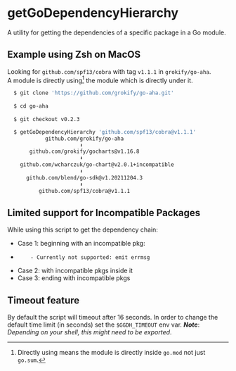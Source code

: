 getGoDependencyHierarchy
========================
A utility for getting the dependencies of a specific package in a Go module.

Example using Zsh on MacOS
--------------------------
Looking for `github.com/spf13/cobra` with tag `v1.1.1` in `grokify/go-aha`.  
A module is directly using[^1] the module which is directly under it.
```sh
  $ git clone 'https://github.com/grokify/go-aha.git'
 
  $ cd go-aha
 
  $ git checkout v0.2.3

  $ getGoDependencyHierarchy 'github.com/spf13/cobra@v1.1.1'
            github.com/grokify/go-aha
                       ⬇
       github.com/grokify/gocharts@v1.16.8
                       ⬇
    github.com/wcharczuk/go-chart@v2.0.1+incompatible
                       ⬇
      github.com/blend/go-sdk@v1.20211204.3
                       ⬇
          github.com/spf13/cobra@v1.1.1
```
[^1]: Directly using means the module is directly inside `go.mod` not just `go.sum`.

Limited support for Incompatible Packages
-----------------------------------------
While using this script to get the dependency chain:
 - Case 1: beginning with an incompatible pkg:
 -         - Currently not supported: emit errmsg
 - Case 2: with incompatible pkgs inside it
 - Case 3: ending with incompatible pkgs

Timeout feature
---------------
By default the script will timeout after 16 seconds.  In order to change the default time limit (in seconds) set the `$GGDH_TIMEOUT` env var.
___Note___: _Depending on your shell, this might need to be exported_.
